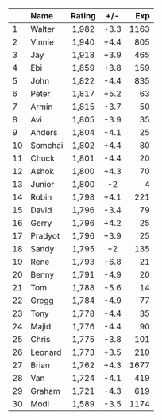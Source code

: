 | |Name|Rating|+/-|Exp|
|-|:---|:----:|:-:|--:|
|1|Walter|1,982|+3.3|1163|
|2|Vinnie|1,940|+4.4|805|
|3|Jay|1,918|+3.9|465|
|4|Ebi|1,859|+3.8|159|
|5|John|1,822|-4.4|835|
|6|Peter|1,817|+5.2|63|
|7|Armin|1,815|+3.7|50|
|8|Avi|1,805|-3.9|35|
|9|Anders|1,804|-4.1|25|
|10|Somchai|1,802|+4.4|80|
|11|Chuck|1,801|-4.4|20|
|12|Ashok|1,800|+4.3|70|
|13|Junior|1,800|-2|4|
|14|Robin|1,798|+4.1|221|
|15|David|1,796|-3.4|79|
|16|Gerry|1,796|+4.2|25|
|17|Pradyot|1,796|+3.9|25|
|18|Sandy|1,795|+2|135|
|19|Rene|1,793|-6.8|21|
|20|Benny|1,791|-4.9|20|
|21|Tom|1,788|-5.6|14|
|22|Gregg|1,784|-4.9|77|
|23|Tony|1,778|-4.4|35|
|24|Majid|1,776|-4.4|90|
|25|Chris|1,775|-3.8|101|
|26|Leonard|1,773|+3.5|210|
|27|Brian|1,762|+4.3|1677|
|28|Van|1,724|-4.1|419|
|29|Graham|1,721|-4.3|619|
|30|Modi|1,589|-3.5|1174|
